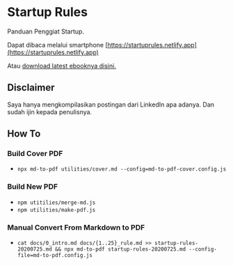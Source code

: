 # Startup Rules

Panduan Penggiat Startup.

Dapat dibaca melalui smartphone [https://startuprules.netlify.app](https://startuprules.netlify.app)

Atau [download latest ebooknya disini.](https://github.com/freddymu/startup-rules/raw/master/utilities/pdf/startup-rules.pdf)

## Disclaimer

Saya hanya mengkompilasikan postingan dari LinkedIn apa adanya. Dan sudah ijin kepada penulisnya.

## How To

### Build Cover PDF

- `npx md-to-pdf utilities/cover.md --config=md-to-pdf-cover.config.js`

### Build New PDF

- `npm utitilies/merge-md.js`
- `npm utilities/make-pdf.js`

### Manual Convert From Markdown to PDF

- `cat docs/0_intro.md docs/{1..25}_rule.md >> startup-rules-20200725.md && npx md-to-pdf startup-rules-20200725.md --config-file=md-to-pdf.config.js`

